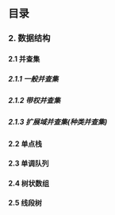 ## 目录

### 2. 数据结构

#### 2.1 并查集

##### 2.1.1 一般并查集
##### 2.1.2 带权并查集
##### 2.1.3 扩展域并查集(种类并查集)


#### 2.2 单点栈

#### 2.3 单调队列

#### 2.4 树状数组

#### 2.5 线段树
